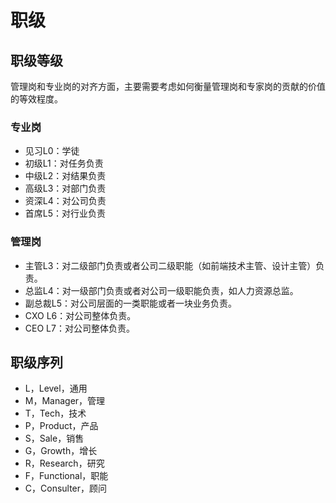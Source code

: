 # 职级

## 职级等级

管理岗和专业岗的对齐方面，主要需要考虑如何衡量管理岗和专家岗的贡献的价值的等效程度。

### 专业岗

- 见习L0：学徒
- 初级L1：对任务负责
- 中级L2：对结果负责
- 高级L3：对部门负责
- 资深L4：对公司负责
- 首席L5：对行业负责

### 管理岗

- 主管L3：对二级部门负责或者公司二级职能（如前端技术主管、设计主管）负责。
- 总监L4：对一级部门负责或者对公司一级职能负责，如人力资源总监。
- 副总裁L5：对公司层面的一类职能或者一块业务负责。
- CXO L6：对公司整体负责。
- CEO L7：对公司整体负责。

## 职级序列

- L，Level，通用
- M，Manager，管理
- T，Tech，技术
- P，Product，产品
- S，Sale，销售
- G，Growth，增长
- R，Research，研究
- F，Functional，职能
- C，Consulter，顾问
